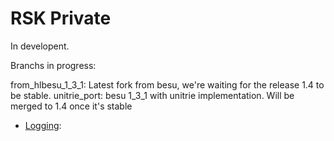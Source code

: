 # RSK Private
 In developent.

Branchs in progress:

from_hlbesu_1_3_1:  Latest fork from besu, we're waiting for the release 1.4 to be stable.
unitrie_port: besu 1_3_1 with unitrie implementation. Will be merged to 1.4 once it's stable

* [Logging](docs/development/logging.md): 
